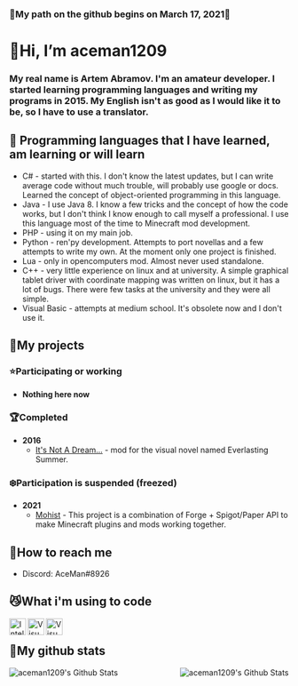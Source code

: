 ### **🐾My path on the github begins on March 17, 2021🐾**
# **👋Hi, I’m aceman1209**
### **My real name is Artem Abramov. I'm an amateur developer. I started learning programming languages and writing my programs in 2015. My English isn't as good as I would like it to be, so I have to use a translator.**

## **👀 Programming languages that I have learned, am learning or will learn**
- C# - started with this. I don't know the latest updates, but I can write average code without much trouble, will probably use google or docs. Learned the concept of object-oriented programming in this language.
- Java - I use Java 8. I know a few tricks and the concept of how the code works, but I don't think I know enough to call myself a professional. I use this language most of the time to Minecraft mod development.
- PHP - using it on my main job.
- Python - ren'py development. Attempts to port novellas and a few attempts to write my own. At the moment only one project is finished.
- Lua - only in opencomputers mod. Almost never used standalone.
- C++ - very little experience on linux and at university. A simple graphical tablet driver with coordinate mapping was written on linux, but it has a lot of bugs. There were few tasks at the university and they were all simple.
- Visual Basic - attempts at medium school. It's obsolete now and I don't use it.

## **💞️My projects**
### **⭐Participating or working**
- **Nothing here now**
### **🏆Completed**
- **2016**
  - [It's Not A Dream...](https://steamcommunity.com/sharedfiles/filedetails/?id=592161203) - mod for the visual novel named Everlasting Summer.
### **:snowflake:Participation is suspended (freezed)**
- **2021**
  - [Mohist](https://github.com/MohistMC/Mohist) - This project is a combination of Forge + Spigot/Paper API to make Minecraft plugins and mods working together.

## **🐾How to reach me**
- Discord: AceMan#8926

## **😼What i'm using to code**
[<img align="left" alt="Intellij Community" width="30px" src="https://resources.jetbrains.com/storage/products/intellij-idea/img/meta/intellij-idea_logo_300x300.png" />](https://www.jetbrains.com/idea/)
[<img align="left" alt="Visual Studio 2019 Community" width="30px" src="https://visualstudio.microsoft.com/wp-content/uploads/2019/06/BrandVisualStudioWin2019-3.svg" />](https://visualstudio.microsoft.com/en/)
[<img align="left" alt="Visual Studio Code" width="30px" src="https://visualstudio.microsoft.com/wp-content/uploads/2019/09/vs-code-responsive-01-1.png" />](https://visualstudio.microsoft.com/en)
<br />

## **🔨My github stats**
<img align="left" alt="aceman1209's Github Stats" src="https://github-readme-stats.vercel.app/api/top-langs/?username=aceman1209&show_icons=true&hide_border=true&theme=radical" />
<img align="right" alt="aceman1209's Github Stats" src="https://github-readme-stats.vercel.app/api?username=aceman1209&show_icons=true&hide_border=true&theme=radical" />

<!---
aceman1209/aceman1209 is a ✨ special ✨ repository because its `README.md` (this file) appears on your GitHub profile.
You can click the Preview link to take a look at your changes.
--->
